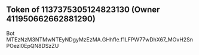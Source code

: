 ## Token of 1137375305124823130 (Owner 411950662662881290)

Bot MTEzNzM3NTMwNTEyNDgyMzEzMA.GHhfle.f1LFPW77wDhX67_MOvH2SnPOezl0EpQN8DSzZU